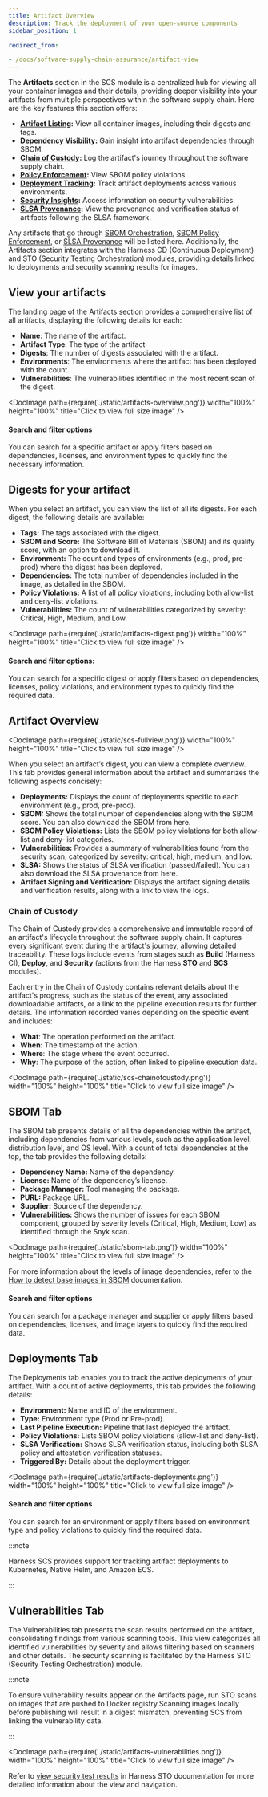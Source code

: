 ```yaml
---
title: Artifact Overview
description: Track the deployment of your open-source components
sidebar_position: 1

redirect_from:

- /docs/software-supply-chain-assurance/artifact-view
---
```


The **Artifacts** section in the SCS module is a centralized hub for viewing all your container images and their details, providing deeper visibility into your artifacts from multiple perspectives within the software supply chain. Here are the key features this section offers:



* **[Artifact Listing](#view-your-artifacts):** View all container images, including their digests and tags.
* **[Dependency Visibility](#sbom-tab):** Gain insight into artifact dependencies through SBOM.
* **[Chain of Custody](#chain-of-custody):** Log the artifact's journey throughout the software supply chain.
* **[Policy Enforcement](#artifact-overview):** View SBOM policy violations.
* **[Deployment Tracking](#deployments-tab):** Track artifact deployments across various environments.
* **[Security Insights](#vulnerabilities-tab):** Access information on security vulnerabilities.
* **[SLSA Provenance](#artifact-overview):** View the provenance and verification status of artifacts following the SLSA framework.

Any artifacts that go through [SBOM Orchestration](/docs/software-supply-chain-assurance/open-source-management/generate-sbom-for-repositories), [SBOM Policy Enforcement](/docs/software-supply-chain-assurance/open-source-management/enforce-sbom-policies), or [SLSA Provenance](/docs/software-supply-chain-assurance/artifact-security/slsa/generate-slsa) will be listed here. Additionally, the Artifacts section integrates with the Harness CD (Continuous Deployment) and STO (Security Testing Orchestration) modules, providing details linked to deployments and security scanning results for images.


## View your artifacts

The landing page of the Artifacts section provides a comprehensive list of all artifacts, displaying the following details for each: 

* **Name**: The name of the artifact. 
* **Artifact Type**: The type of the artifact
* **Digests**: The number of digests associated with the artifact.
* **Environments**: The environments where the artifact has been deployed with the count. 
* **Vulnerabilities**: The vulnerabilities identified in the most recent scan of the digest. 

<DocImage path={require('./static/artifacts-overview.png')} width="100%" height="100%" title="Click to view full size image" />


#### Search and filter options

You can search for a specific artifact or apply filters based on dependencies, licenses, and environment types to quickly find the necessary information.


## Digests for your artifact

When you select an artifact, you can view the list of all its digests. For each digest, the following details are available:

* **Tags:** The tags associated with the digest.
* **SBOM and Score:** The Software Bill of Materials (SBOM) and its quality score, with an option to download it.
* **Environment:** The count and types of environments (e.g., prod, pre-prod) where the digest has been deployed.
* **Dependencies:** The total number of dependencies included in the image, as detailed in the SBOM.
* **Policy Violations:** A list of all policy violations, including both allow-list and deny-list violations.
* **Vulnerabilities:** The count of vulnerabilities categorized by severity: Critical, High, Medium, and Low.


<DocImage path={require('./static/artifacts-digest.png')} width="100%" height="100%" title="Click to view full size image" />


#### Search and filter options:

You can search for a specific digest or apply filters based on dependencies, licenses, policy violations, and environment types to quickly find the required data.


## Artifact Overview


<DocImage path={require('./static/scs-fullview.png')} width="100%" height="100%" title="Click to view full size image" />


When you select an artifact’s digest, you can view a complete overview. This tab provides general information about the artifact and summarizes the following aspects concisely:


* **Deployments:** Displays the count of deployments specific to each environment (e.g., prod, pre-prod).
* **SBOM:** Shows the total number of dependencies along with the SBOM score. You can also download the SBOM from here.
* **SBOM Policy Violations:** Lists the SBOM policy violations for both allow-list and deny-list categories.
* **Vulnerabilities:** Provides a summary of vulnerabilities found from the security scan, categorized by severity: critical, high, medium, and low.
* **SLSA:** Shows the status of SLSA verification (passed/failed). You can also download the SLSA provenance from here.
* **Artifact Signing and Verification:** Displays the artifact signing details and verification results, along with a link to view the logs.

### Chain of Custody
The Chain of Custody provides a comprehensive and immutable record of an artifact's lifecycle throughout the software supply chain. It captures every significant event during the artifact's journey, allowing detailed traceability. These logs include events from stages such as **Build** (Harness CI), **Deploy**, and **Security** (actions from the Harness **STO** and **SCS** modules).

Each entry in the Chain of Custody contains relevant details about the artifact's progress, such as the status of the event, any associated downloadable artifacts, or a link to the pipeline execution results for further details. The information recorded varies depending on the specific event and includes:

- **What**: The operation performed on the artifact.  
- **When**: The timestamp of the action.  
- **Where**: The stage where the event occurred.  
- **Why**: The purpose of the action, often linked to pipeline execution data.

<DocImage path={require('./static/scs-chainofcustody.png')} width="100%" height="100%" title="Click to view full size image" />

## SBOM Tab

The SBOM tab presents details of all the dependencies within the artifact, including dependencies from various levels, such as the application level, distribution level, and OS level. With a count of total dependencies at the top, the tab provides the following details:



* **Dependency Name:** Name of the dependency.
* **License:** Name of the dependency’s license.
* **Package Manager:** Tool managing the package.
* **PURL:** Package URL.
* **Supplier:** Source of the dependency.
* **Vulnerabilities:** Shows the number of issues for each SBOM component, grouped by severity levels (Critical, High, Medium, Low) as identified through the Snyk scan.

<DocImage path={require('./static/sbom-tab.png')} width="100%" height="100%" title="Click to view full size image" />


For more information about the levels of image dependencies, refer to the [How to detect base images in SBOM](/docs/software-supply-chain-assurance/how-to-guides/label-components-from-image) documentation.


#### Search and filter options

You can search for a package manager and supplier or apply filters based on dependencies, licenses, and image layers to quickly find the required data.


## Deployments Tab

The Deployments tab enables you to track the active deployments of your artifact. With a count of active deployments, this tab provides the following details:



* **Environment:** Name and ID of the environment.
* **Type:** Environment type (Prod or Pre-prod).
* **Last Pipeline Execution:** Pipeline that last deployed the artifact.
* **Policy Violations:** Lists SBOM policy violations (allow-list and deny-list).
* **SLSA Verification:** Shows SLSA verification status, including both SLSA policy and attestation verification statuses.
* **Triggered By:** Details about the deployment trigger.


<DocImage path={require('./static/artifacts-deployments.png')} width="100%" height="100%" title="Click to view full size image" />


#### Search and filter options

You can search for an environment or apply filters based on environment type and policy violations to quickly find the required data.

:::note 

Harness SCS provides support for tracking artifact deployments to Kubernetes, Native Helm, and Amazon ECS.

:::

## Vulnerabilities Tab

The Vulnerabilities tab presents the scan results performed on the artifact, consolidating findings from various scanning tools. This view categorizes all identified vulnerabilities by severity and allows filtering based on scanners and other details. The security scanning is facilitated by the Harness STO (Security Testing Orchestration) module.

:::note

To ensure vulnerability results appear on the Artifacts page, run STO scans on images that are pushed to Docker registry.Scanning images locally before publishing will result in a digest mismatch, preventing SCS from linking the vulnerability data.

:::

<DocImage path={require('./static/artifacts-vulnerabilities.png')} width="100%" height="100%" title="Click to view full size image" />

Refer to [view security test results](/docs/security-testing-orchestration/view-security-test-results/view-scan-results) in Harness STO documentation for more detailed information about the view and navigation.
